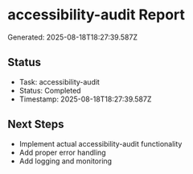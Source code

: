 # accessibility-audit Report

Generated: 2025-08-18T18:27:39.587Z

## Status
- Task: accessibility-audit
- Status: Completed
- Timestamp: 2025-08-18T18:27:39.587Z

## Next Steps
- Implement actual accessibility-audit functionality
- Add proper error handling
- Add logging and monitoring
